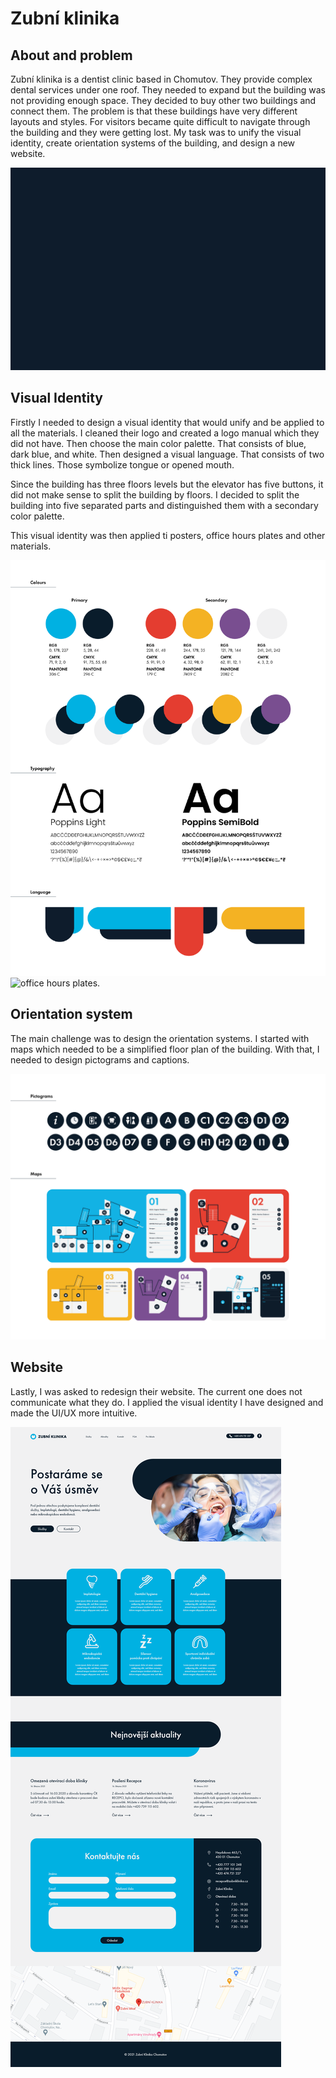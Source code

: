 # Zubní klinika

## About and problem

Zubní klinika is a dentist clinic based in Chomutov. They provide complex dental services under one roof. They needed to expand but the building was not providing enough space. They decided to buy other two buildings and connect them. The problem is that these buildings have very different layouts and styles. For visitors became quite difficult to navigate through the building and they were getting lost. My task was to unify the visual identity, create orientation systems of the building, and design a new website. 

![logo motion of zubní klnika.](img/Untitled-10162.gif)

## Visual Identity

Firstly I needed to design a visual identity that would unify and be applied to all the materials. I cleaned their logo and created a logo manual which they did not have. Then choose the main color palette. That consists of blue, dark blue, and white. Then designed a visual language. That consists of two thick lines. Those symbolize tongue or opened mouth.

Since the building has three floors levels but the elevator has five buttons, it did not make sense to split the building by floors. I decided to split the building into five separated parts and distinguished them with a secondary color palette.

This visual identity was then applied ti posters, office hours plates and other materials.

![Colors, font and visual language.](img/1.png)
![office hours plates.](img/ordinacni-hodiny.png)

## Orientation system

The main challenge was to design the orientation systems. I started with maps which needed to be a simplified floor plan of the building. With that, I needed to design pictograms and captions.

![pictograms, maps and captions.](img/6.png)

## Website

Lastly, I was asked to redesign their website. The current one does not communicate what they do. I applied the visual identity I have designed and made the UI/UX more intuitive.

![Main page design](img/Mainpage.png)
